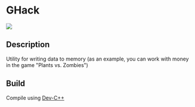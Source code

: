 # GHack
![](https://i.imgur.com/A2q8kmp.jpg)
## Description
Utility for writing data to memory (as an example, you can work with money in the game "Plants vs. Zombies")

## Build
Compile using [Dev-C++](https://sourceforge.net/projects/orwelldevcpp/)
